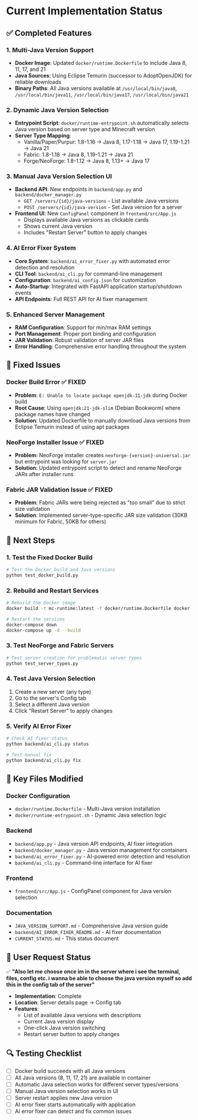 # Current Implementation Status

## ✅ Completed Features

### 1. Multi-Java Version Support
- **Docker Image**: Updated `docker/runtime.Dockerfile` to include Java 8, 11, 17, and 21
- **Java Sources**: Using Eclipse Temurin (successor to AdoptOpenJDK) for reliable downloads
- **Binary Paths**: All Java versions available at `/usr/local/bin/java8`, `/usr/local/bin/java11`, `/usr/local/bin/java17`, `/usr/local/bin/java21`

### 2. Dynamic Java Version Selection
- **Entrypoint Script**: `docker/runtime-entrypoint.sh` automatically selects Java version based on server type and Minecraft version
- **Server Type Mapping**:
  - Vanilla/Paper/Purpur: 1.8-1.16 → Java 8, 1.17-1.18 → Java 17, 1.19-1.21 → Java 21
  - Fabric: 1.8-1.18 → Java 8, 1.19-1.21 → Java 21
  - Forge/NeoForge: 1.8-1.12 → Java 8, 1.13+ → Java 17

### 3. Manual Java Version Selection UI
- **Backend API**: New endpoints in `backend/app.py` and `backend/docker_manager.py`
  - `GET /servers/{id}/java-versions` - List available Java versions
  - `POST /servers/{id}/java-version` - Set Java version for a server
- **Frontend UI**: New `ConfigPanel` component in `frontend/src/App.js`
  - Displays available Java versions as clickable cards
  - Shows current Java version
  - Includes "Restart Server" button to apply changes

### 4. AI Error Fixer System
- **Core System**: `backend/ai_error_fixer.py` with automated error detection and resolution
- **CLI Tool**: `backend/ai_cli.py` for command-line management
- **Configuration**: `backend/ai_config.json` for customization
- **Auto-Startup**: Integrated with FastAPI application startup/shutdown events
- **API Endpoints**: Full REST API for AI fixer management

### 5. Enhanced Server Management
- **RAM Configuration**: Support for min/max RAM settings
- **Port Management**: Proper port binding and configuration
- **JAR Validation**: Robust validation of server JAR files
- **Error Handling**: Comprehensive error handling throughout the system

## 🔧 Fixed Issues

### Docker Build Error ✅ FIXED
- **Problem**: `E: Unable to locate package openjdk-11-jdk` during Docker build
- **Root Cause**: Using `openjdk:21-jdk-slim` (Debian Bookworm) where package names have changed
- **Solution**: Updated Dockerfile to manually download Java versions from Eclipse Temurin instead of using apt packages

### NeoForge Installer Issue ✅ FIXED
- **Problem**: NeoForge installer creates `neoforge-{version}-universal.jar` but entrypoint was looking for `server.jar`
- **Solution**: Updated entrypoint script to detect and rename NeoForge JARs after installer runs

### Fabric JAR Validation Issue ✅ FIXED
- **Problem**: Fabric JARs were being rejected as "too small" due to strict size validation
- **Solution**: Implemented server-type-specific JAR size validation (30KB minimum for Fabric, 50KB for others)

## 🚀 Next Steps

### 1. Test the Fixed Docker Build
```bash
# Test the Docker build and Java versions
python test_docker_build.py
```

### 2. Rebuild and Restart Services
```bash
# Rebuild the Docker image
docker build -t mc-runtime:latest -f docker/runtime.Dockerfile docker

# Restart the services
docker-compose down
docker-compose up -d --build
```

### 3. Test NeoForge and Fabric Servers
```bash
# Test server creation for problematic server types
python test_server_types.py
```

### 4. Test Java Version Selection
1. Create a new server (any type)
2. Go to the server's Config tab
3. Select a different Java version
4. Click "Restart Server" to apply changes

### 5. Verify AI Error Fixer
```bash
# Check AI fixer status
python backend/ai_cli.py status

# Test manual fix
python backend/ai_cli.py fix
```

## 📁 Key Files Modified

### Docker Configuration
- `docker/runtime.Dockerfile` - Multi-Java version installation
- `docker/runtime-entrypoint.sh` - Dynamic Java selection logic

### Backend
- `backend/app.py` - Java version API endpoints, AI fixer integration
- `backend/docker_manager.py` - Java version management for containers
- `backend/ai_error_fixer.py` - AI-powered error detection and resolution
- `backend/ai_cli.py` - Command-line interface for AI fixer

### Frontend
- `frontend/src/App.js` - ConfigPanel component for Java version selection

### Documentation
- `JAVA_VERSION_SUPPORT.md` - Comprehensive Java version guide
- `backend/AI_ERROR_FIXER_README.md` - AI fixer documentation
- `CURRENT_STATUS.md` - This status document

## 🎯 User Request Status

✅ **"Also let me choose once im in the server where i see the terminal, files, config etc. i wanna be able to choose the java version myself so add this in the config tab of the server"**

- **Implementation**: Complete
- **Location**: Server details page → Config tab
- **Features**: 
  - List of available Java versions with descriptions
  - Current Java version display
  - One-click Java version switching
  - Restart server button to apply changes

## 🔍 Testing Checklist

- [ ] Docker build succeeds with all Java versions
- [ ] All Java versions (8, 11, 17, 21) are available in container
- [ ] Automatic Java selection works for different server types/versions
- [ ] Manual Java version selection works in UI
- [ ] Server restart applies new Java version
- [ ] AI error fixer starts automatically with application
- [ ] AI error fixer can detect and fix common issues
